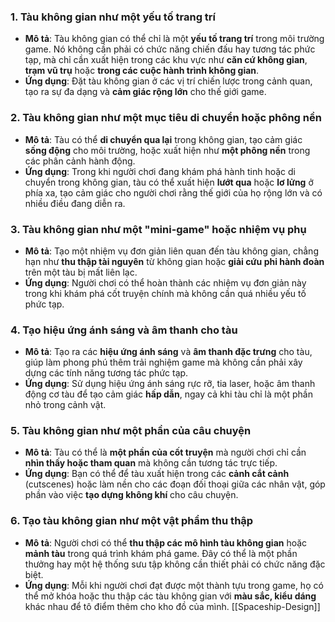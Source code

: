 ### **1. Tàu không gian như một yếu tố trang trí**

- **Mô tả**: Tàu không gian có thể chỉ là một **yếu tố trang trí** trong môi trường game. Nó không cần phải có chức năng chiến đấu hay tương tác phức tạp, mà chỉ cần xuất hiện trong các khu vực như **căn cứ không gian**, **trạm vũ trụ** hoặc **trong các cuộc hành trình không gian**.
- **Ứng dụng**: Đặt tàu không gian ở các vị trí chiến lược trong cảnh quan, tạo ra sự đa dạng và **cảm giác rộng lớn** cho thế giới game.

### **2. Tàu không gian như một mục tiêu di chuyển hoặc phông nền**

- **Mô tả**: Tàu có thể **di chuyển qua lại** trong không gian, tạo cảm giác **sống động** cho môi trường, hoặc xuất hiện như **một phông nền** trong các phân cảnh hành động.
- **Ứng dụng**: Trong khi người chơi đang khám phá hành tinh hoặc di chuyển trong không gian, tàu có thể xuất hiện **lướt qua** hoặc **lơ lửng** ở phía xa, tạo cảm giác cho người chơi rằng thế giới của họ rộng lớn và có nhiều điều đang diễn ra.

### **3. Tàu không gian như một "mini-game" hoặc nhiệm vụ phụ**

- **Mô tả**: Tạo một nhiệm vụ đơn giản liên quan đến tàu không gian, chẳng hạn như **thu thập tài nguyên** từ không gian hoặc **giải cứu phi hành đoàn** trên một tàu bị mất liên lạc.
- **Ứng dụng**: Người chơi có thể hoàn thành các nhiệm vụ đơn giản này trong khi khám phá cốt truyện chính mà không cần quá nhiều yếu tố phức tạp.

### **4. Tạo hiệu ứng ánh sáng và âm thanh cho tàu**

- **Mô tả**: Tạo ra các **hiệu ứng ánh sáng** và **âm thanh đặc trưng** cho tàu, giúp làm phong phú thêm trải nghiệm game mà không cần phải xây dựng các tính năng tương tác phức tạp.
- **Ứng dụng**: Sử dụng hiệu ứng ánh sáng rực rỡ, tia laser, hoặc âm thanh động cơ tàu để tạo cảm giác **hấp dẫn**, ngay cả khi tàu chỉ là một phần nhỏ trong cảnh vật.

### **5. Tàu không gian như một phần của câu chuyện**

- **Mô tả**: Tàu có thể là **một phần của cốt truyện** mà người chơi chỉ cần **nhìn thấy hoặc tham quan** mà không cần tương tác trực tiếp.
- **Ứng dụng**: Bạn có thể để tàu xuất hiện trong các **cảnh cắt cảnh** (cutscenes) hoặc làm nền cho các đoạn đối thoại giữa các nhân vật, góp phần vào việc **tạo dựng không khí** cho câu chuyện.

### **6. Tạo tàu không gian như một vật phẩm thu thập**

- **Mô tả**: Người chơi có thể **thu thập các mô hình tàu không gian** hoặc **mảnh tàu** trong quá trình khám phá game. Đây có thể là một phần thưởng hay một hệ thống sưu tập không cần thiết phải có chức năng đặc biệt.
- **Ứng dụng**: Mỗi khi người chơi đạt được một thành tựu trong game, họ có thể mở khóa hoặc thu thập các tàu không gian với **màu sắc, kiểu dáng** khác nhau để tô điểm thêm cho kho đồ của mình.
 [[Spaceship-Design]]

